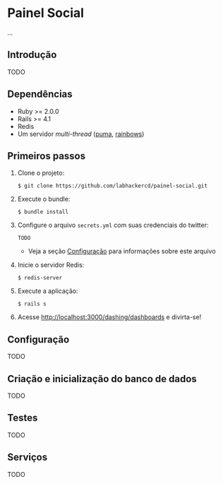 # Painel Social

...

## Introdução

TODO

## Dependências

* Ruby >= 2.0.0
* Rails >= 4.1
* Redis
* Um servidor *multi-thread* ([puma](https://github.com/puma/puma), [rainbows](http://rainbows.rubyforge.org/))


## Primeiros passos

1. Clone o projeto:
    
    ```
    $ git clone https://github.com/labhackercd/painel-social.git
    ```

2. Execute o bundle:
    
    ```
    $ bundle install
    ```

3. Configure o arquivo `secrets.yml` com suas credenciais do twitter:
    
    ```
    TODO
    ```
    
    * Veja a seção [Configuração](#configuracao) para informações sobre este arquivo

4. Inicie o servidor Redis:
    
    ```
    $ redis-server
    ```

5. Execute a aplicação:
    
    ```
    $ rails s
    ```

6. Acesse [http://localhost:3000/dashing/dashboards](http://localhost:3000/dashing/dashboards) e divirta-se!


## Configuração

TODO


## Criação e inicialização do banco de dados

TODO


## Testes

TODO


## Serviços

TODO
